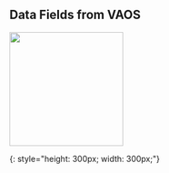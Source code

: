 
## Data Fields from VAOS


<img src="https://user-images.githubusercontent.com/11604461/89568936-068a3600-d7f2-11ea-9a6f-8643c3d3ea58.png" width="200" />

![](){: style="height: 300px; width: 300px;"}

